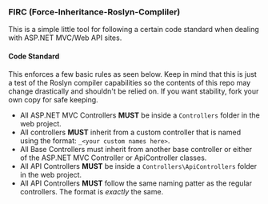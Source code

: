 ### FIRC (Force-Inheritance-Roslyn-Compliler)

This is a simple little tool for following a certain code standard when dealing with ASP.NET MVC/Web API sites.

#### Code Standard

This enforces a few basic rules as seen below. Keep in mind that this is just a test of the Roslyn compiler capabilities
so the contents of this repo may change drastically and shouldn't be relied on. If you want stability, fork your own
copy for safe keeping.

  - All ASP.NET MVC Controllers **MUST** be inside a `Controllers` folder in the web project.
  - All controllers **MUST** inherit from a custom controller that is named using the format: `_<your custom names here>`.
  - All Base Controllers must inherit from another base controller or either of the ASP.NET MVC Controller or ApiController classes.
  - All API Controllers **MUST** be inside a `Controllers\ApiControllers` folder in the web project.
  - All API Controllers **MUST** follow the same naming patter as the regular controllers. The format is *exactly* the same.
